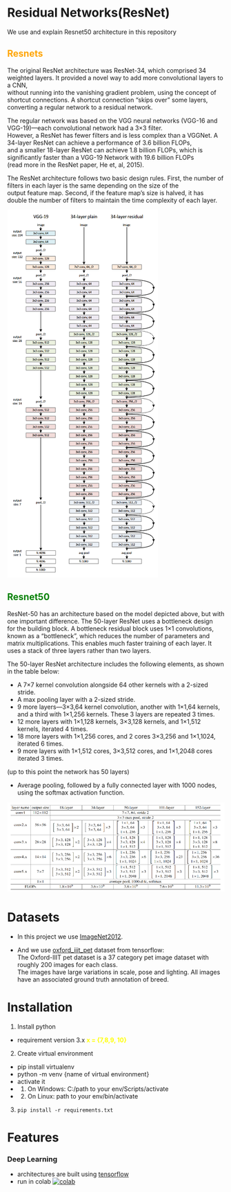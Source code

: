 # Residual Networks(ResNet)

We use and explain Resnet50 architecture in this repository

## <span style="color:orange">Resnets</span>

The original ResNet architecture was ResNet-34, which comprised 34 weighted layers. It provided a novel way to add more convolutional layers to a CNN, <br>
without running into the vanishing gradient problem, using the concept of shortcut connections. A shortcut connection “skips over” some layers, <br>
converting a regular network to a residual network.

The regular network was based on the VGG neural networks (VGG-16 and VGG-19)—each convolutional network had a 3×3 filter. <br>
However, a ResNet has fewer filters and is less complex than a VGGNet. A 34-layer ResNet can achieve a performance of 3.6 billion FLOPs, <br>
and a smaller 18-layer ResNet can achieve 1.8 billion FLOPs, which is significantly faster than a VGG-19 Network with 19.6 billion FLOPs <br>
(read more in the ResNet paper, He et, al, 2015).

The ResNet architecture follows two basic design rules. First, the number of filters in each layer is the same depending on the size of the <br>
output feature map. Second, if the feature map’s size is halved, it has double the number of filters to maintain the time complexity of each layer.

<a><img src="images/resnet.png"/></a>

## <span style="color:green">Resnet50</span>

ResNet-50 has an architecture based on the model depicted above, but with one important difference. The 50-layer ResNet uses a bottleneck design <br>
for the building block. A bottleneck residual block uses 1×1 convolutions, known as a “bottleneck”, which reduces the number of parameters and <br>
matrix multiplications. This enables much faster training of each layer. It uses a stack of three layers rather than two layers.

The 50-layer ResNet architecture includes the following elements, as shown in the table below:

- A 7×7 kernel convolution alongside 64 other kernels with a 2-sized stride.
- A max pooling layer with a 2-sized stride.
- 9 more layers—3×3,64 kernel convolution, another with 1×1,64 kernels, and a third with 1×1,256 kernels. These 3 layers are repeated 3 times.
- 12 more layers with 1×1,128 kernels, 3×3,128 kernels, and 1×1,512 kernels, iterated 4 times.
- 18 more layers with 1×1,256 cores, and 2 cores 3×3,256 and 1×1,1024, iterated 6 times.
- 9 more layers with 1×1,512 cores, 3×3,512 cores, and 1×1,2048 cores iterated 3 times.

(up to this point the network has 50 layers)

- Average pooling, followed by a fully connected layer with 1000 nodes, using the softmax activation function.

<a><img src="images/resnetarchs2.png"/></a>

# Datasets

- In this project we use [ImageNet2012](https://www.image-net.org/download.php).

- And we use [oxford_iiit_pet](https://www.tensorflow.org/datasets/catalog/oxford_iiit_pet) dataset from tensorflow:<br>
The Oxford-IIIT pet dataset is a 37 category pet image dataset with roughly 200 images for each class. <br>
The images have large variations in scale, pose and lighting. All images have an associated ground truth annotation of breed.

# Installation

1. Install python

- requirement version 3.x <span style="color:yellow">**x = {7,8,9, 10}**</span>

2. Create virtual environment

- pip install virtualenv
- python -m venv {name of virtual environment}
- activate it<br>
- 1. On Windows: C:/path to your env/Scripts/activate
- 2. On Linux: path to your env/bin/activate

3. `pip install -r requirements.txt`

# Features

### Deep Learning

- architectures are built using [tensorflow](https://github.com/tensorflow/tensorflow.git)
- run in colab [![colab](https://colab.research.google.com/assets/colab-badge.svg)](https://colab.research.google.com/drive/1W26W9wttj1laOUbe9E1uQ4qJHu85A3Ob?usp=sharing)
